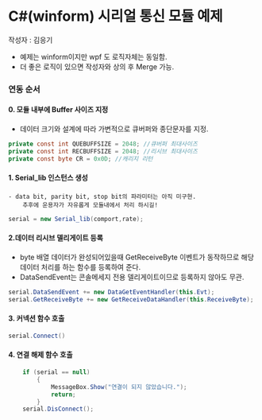 # C#(winform) 시리얼 통신 모듈 예제
작성자 : 김응기
- 예제는 winform이지만 wpf 도 로직자체는 동일함.
- 더 좋은 로직이 있으면 작성자와 상의 후 Merge 가능.

### 연동 순서

#### 0. 모듈 내부에 Buffer 사이즈 지정
- 데이터 크기와 설계에 따라 가변적으로 큐버퍼와 종단문자를 지정.
````c#
private const int QUEBUFFSIZE = 2048; //큐버퍼 최대사이즈
private const int RECBUFFSIZE = 2048; //리시브 최대사이즈
private const byte CR = 0x0D; //캐리지 리턴
````

#### 1. Serial_lib 인스턴스 생성
    - data bit, parity bit, stop bit의 파라미터는 아직 미구현. 
        추후에 운용자가 자유롭게 모듈내에서 처리 하시길!
````C#
serial = new Serial_lib(comport,rate);
````

#### 2.데이터 리시브 델리게이트 등록
 - byte 배열 데이터가 완성되어있을때 GetReceiveByte  이벤트가 동작하므로 해당 데이터 처리를 하는 함수를 등록하여 준다.
 - DataSendEvent는 콘솔메세지 전용 델리게이트이므로 등록하지 않아도 무관.
````c#
serial.DataSendEvent += new DataGetEventHandler(this.Evt); 
serial.GetReceiveByte += new GetReceiveDataHandler(this.ReceiveByte);
````

#### 3. 커넥션 함수 호출
````C#
serial.Connect()
````

#### 4. 연결 해제 함수 호출
````C#
    if (serial == null)
        {
            MessageBox.Show("연결이 되지 않았습니다.");
            return;
        }
    serial.DisConnect();
````

